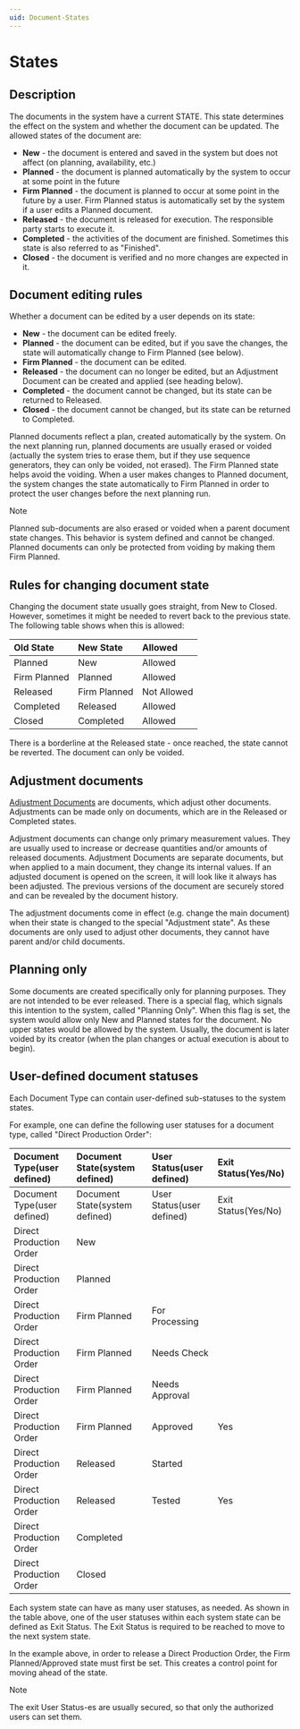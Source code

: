 ```yaml
---
uid: Document-States
---
```


# States

## Description

The documents in the system have a current STATE. This state determines the effect on the system and whether the document can be updated. The allowed states of the document are:

- **New** - the document is entered and saved in the system but does not affect (on planning, availability, etc.)
- **Planned** - the document is planned automatically by the system to occur at some point in the future
- **Firm Planned** - the document is planned to occur at some point in the future by a user. Firm Planned status is automatically set by the system if a user edits a Planned document.
- **Released** - the document is released for execution. The responsible party starts to execute it.
- **Completed** - the activities of the document are finished. Sometimes this state is also referred to as "Finished".
- **Closed** - the document is verified and no more changes are expected in it.

## Document editing rules

Whether a document can be edited by a user depends on its state:

- **New** - the document can be edited freely.
- **Planned** - the document can be edited, but if you save the changes, the state will automatically change to Firm Planned (see below).
- **Firm Planned** - the document can be edited.
- **Released** - the document can no longer be edited, but an Adjustment Document can be created and applied (see heading below).
- **Completed** - the document cannot be changed, but its state can be returned to Released.
- **Closed** - the document cannot be changed, but its state can be returned to Completed.

Planned documents reflect a plan, created automatically by the system. On the next planning run, planned documents are usually erased or voided (actually the system tries to erase them, but if they use sequence generators, they can only be voided, not erased). The Firm Planned state helps avoid the voiding. When a user makes changes to Planned document, the system changes the state automatically to Firm Planned in order to protect the user changes before the next planning run.

> [!Note]
> Planned sub-documents are also erased or voided when a parent document state changes. This behavior is system defined and cannot be changed. Planned documents can only be protected from voiding by making them Firm Planned.

## Rules for changing document state

Changing the document state usually goes straight, from New to Closed. However, sometimes it might be needed to revert back to the previous state. The following table shows when this is allowed:

| Old State    | New State    | Allowed     |
| :----------- | :----------- | :---------- |
| Planned      | New          | Allowed     |
| Firm Planned | Planned      | Allowed     |
| Released     | Firm Planned | Not Allowed |
| Completed    | Released     | Allowed     |
| Closed       | Completed    | Allowed     |

There is a borderline at the Released state - once reached, the state cannot be reverted. The document can only be voided.

## Adjustment documents

[Adjustment Documents](https://github.com/ErpNetDocs/tech/blob/master/advanced/documents/adjustment.md) are documents, which adjust other documents. Adjustments can be made only on documents, which are in the Released or Completed states.

Adjustment documents can change only primary measurement values. They are usually used to increase or decrease quantities and/or amounts of released documents. Adjustment Documents are separate documents, but when applied to a main document, they change its internal values. If an adjusted document is opened on the screen, it will look like it always has been adjusted. The previous versions of the document are securely stored and can be revealed by the document history.

The adjustment documents come in effect (e.g. change the main document) when their state is changed to the special "Adjustment state". As these documents are only used to adjust other documents, they cannot have parent and/or child documents.

## Planning only

Some documents are created specifically only for planning purposes. They are not intended to be ever released. There is a special flag, which signals this intention to the system, called "Planning Only". When this flag is set, the system would allow only New and Planned states for the document. No upper states would be allowed by the system. Usually, the document is later voided by its creator (when the plan changes or actual execution is about to begin).

## User-defined document statuses

Each Document Type can contain user-defined sub-statuses to the system states.

For example, one can define the following user statuses for a document type, called "Direct Production Order":

| Document Type(user defined) | Document State(system defined) | User Status(user defined) | Exit Status(Yes/No) |
| :-------------------------- | :----------------------------- | :------------------------ | :------------------ |
| Document Type(user defined) | Document State(system defined) | User Status(user defined) | Exit Status(Yes/No) |
| Direct Production Order     | New                            |                           |                     |
| Direct Production Order     | Planned                        |                           |                     |
| Direct Production Order     | Firm Planned                   | For Processing            |                     |
| Direct Production Order     | Firm Planned                   | Needs Check               |                     |
| Direct Production Order     | Firm Planned                   | Needs Approval            |                     |
| Direct Production Order     | Firm Planned                   | Approved                  | Yes                 |
| Direct Production Order     | Released                       | Started                   |                     |
| Direct Production Order     | Released                       | Tested                    | Yes                 |
| Direct Production Order     | Completed                      |                           |                     |
| Direct Production Order     | Closed                         |                           |                     |

Each system state can have as many user statuses, as needed. As shown in the table above, one of the user statuses within each system state can be defined as Exit Status. The Exit Status is required to be reached to move to the next system state.

In the example above, in order to release a Direct Production Order, the Firm Planned/Approved state must first be set. This creates a control point for moving ahead of the state.

> [!Note]
> The exit User Status-es are usually secured, so that only the authorized users can set them.
